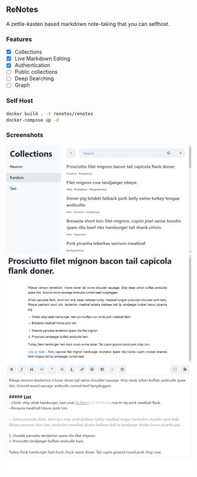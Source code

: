 ## ReNotes

A zettle-kasten based markdown note-taking that you can selfhost.

### Features

- [x] Collections
- [x] Live Markdown Editing
- [x] Authentication
- [ ] Public collections
- [ ] Deep Searching
- [ ] Graph

### Self Host

```sh
docker build . -t renotes/renotes
docker-compose up -d
```

### Screenshots

![Dashboard](./screenshots/ReNotes1.png)
![Node](./screenshots/ReNotes2.png)
![Editor](./screenshots/ReNotes3.png)

